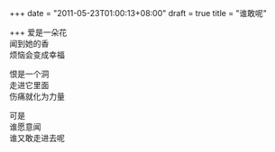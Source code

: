 +++
date = "2011-05-23T01:00:13+08:00"
draft = true
title = "谁敢呢"

+++
爱是一朵花  
闻到她的香  
烦恼会变成幸福  
  
恨是一个洞  
走进它里面  
伤痛就化为力量  
  
可是  
谁愿意闻  
谁又敢走进去呢  